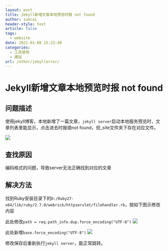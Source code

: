```yaml
---
layout: post
title: Jekyll新增文章本地预览时报 not found
author: sumcai
header-style: text
article: false
tags: 
  - website
date: 2021-01-08 15:23:40
categories: 
  - 工具使用
  - 建站
url: /other/jekyllerror/
---
```


# Jekyll新增文章本地预览时报 not found

## <i class="fa fa-question-circle"></i> 问题描述
使用jekyll博客，本地新增了一篇文章，`jekyll server`启动本地服务预览时，文章列表里能显示，点击进去时报错not found，但_site文件夹下存在对应文件。

![](https://objectstorage.ap-osaka-1.oraclecloud.com/n/ax0kqy8quzyr/b/bucket-blog/o/2022/04/e551b6a16e8a18ad3b6050b40e64a733.png)

## <i class="fa fa-bullseye"></i> 查找原因
编码格式的问题，导致server无法正确找到对应的文章

## <i class="fa fa-check-circle"></i> 解决方法
找到Ruby安装目录下的`D:/Ruby27-x64/lib/ruby/2.7.0/webrick/httpservlet/filehandler.rb`，按如下图示修改内容

此处修改`path = req.path_info.dup.force_encoding("UTF-8")`
![](https://objectstorage.ap-osaka-1.oraclecloud.com/n/ax0kqy8quzyr/b/bucket-blog/o/2022/04/275b2f7bc2d87d8f43dea4c903d2cd08.png)

此处新增`base.force_encoding("UTF-8")`
![](https://objectstorage.ap-osaka-1.oraclecloud.com/n/ax0kqy8quzyr/b/bucket-blog/o/2022/04/5daf98987e355ea3949bc0adb161063a.png)

修改保存后重新执行`jekyll server`，能正常跳转。